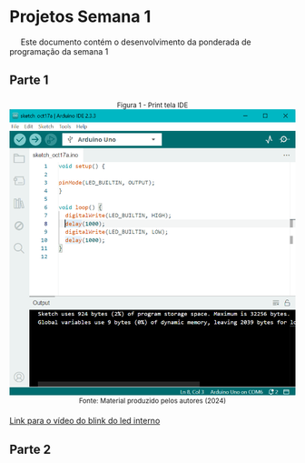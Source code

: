 # Projetos Semana 1

&nbsp;&nbsp;&nbsp;&nbsp; Este documento contém o desenvolvimento da ponderada de programação da semana 1

## Parte 1

<div align="center">
<sub>Figura 1  - Print tela IDE</sub><br>
<img src="../Semana1\assets\IDE.png" ><br>
<sup>Fonte: Material produzido pelos autores (2024)</sup>
</div> 


<a href="https://youtube.com/shorts/1WNCsCsr1dY?feature=share">Link para o vídeo do blink do led interno</a>


## Parte 2

&nbsp;&nbsp;&nbsp;&nbsp; 
